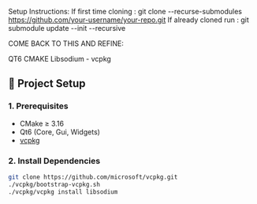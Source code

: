 Setup Instructions: 
If first time cloning : git clone --recurse-submodules https://github.com/your-username/your-repo.git
If already cloned run : git submodule update --init --recursive


COME BACK TO THIS AND REFINE: 

QT6
CMAKE
Libsodium - vcpkg
## 🚀 Project Setup

### 1. Prerequisites

- CMake ≥ 3.16
- Qt6 (Core, Gui, Widgets)
- [vcpkg](https://github.com/microsoft/vcpkg)

### 2. Install Dependencies

```bash
git clone https://github.com/microsoft/vcpkg.git
./vcpkg/bootstrap-vcpkg.sh
./vcpkg/vcpkg install libsodium
